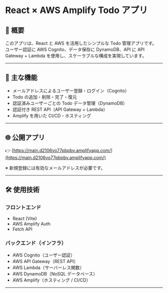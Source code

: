 # React × AWS Amplify Todo アプリ

## 📌 概要

このアプリは、React と AWS を活用したシンプルな Todo 管理アプリです。  
ユーザー認証に AWS Cognito、データ保存に DynamoDB、API に API Gateway + Lambda を使用し、スケーラブルな構成を実現しています。

---

## 🚀 主な機能

- メールアドレスによるユーザー登録・ログイン（Cognito）
- Todo の追加・削除・完了・復元
- 認証済みユーザーごとの Todo データ管理（DynamoDB）
- 認証付き REST API（API Gateway + Lambda）
- Amplify を用いた CI/CD・ホスティング

---

## 🌐 公開アプリ

👉 [https://main.d2106vo77pbpbv.amplifyapp.com/](https://main.d2106vo77pbpbv.amplifyapp.com/)

※ 新規登録には有効なメールアドレスが必要です。

---

## 🛠 使用技術

### フロントエンド
- React (Vite)
- AWS Amplify Auth
- Fetch API

### バックエンド（インフラ）
- AWS Cognito（ユーザー認証）
- AWS API Gateway（REST API）
- AWS Lambda（サーバーレス関数）
- AWS DynamoDB（NoSQL データベース）
- AWS Amplify（ホスティング / CI/CD）

---
